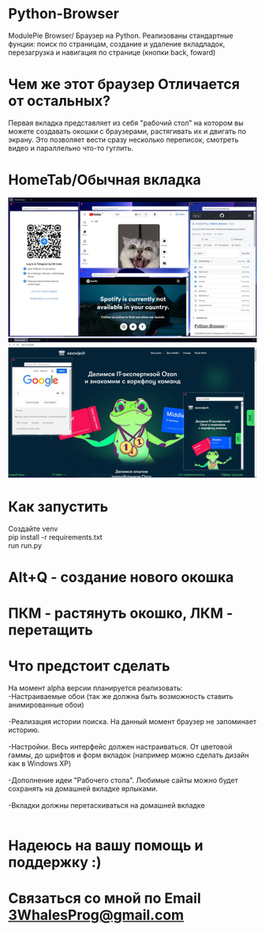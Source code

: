 # Python-Browser
ModulePie Browser/ Браузер на Python. Реализованы стандартные фунции: поиск по страницам,
создание и удаление вкладладок, перезагрузка и навигация по странице (кнопки back, foward)
# Чем же этот браузер Отличается от остальных?
Первая вкладка представляет из себя "рабочий стол" 
на котором вы можете создавать окошки с браузерами, растягивать их и двигать по экрану.
Это позволяет вести сразу несколько переписок, смотреть видео и параллельно что-то гуглить.
# HomeTab/Обычная вкладка
![Image alt](https://github.com/3whalesProg/Python-Browser/blob/main/preview/screen.jpg)
![Image alt](https://github.com/3whalesProg/Python-Browser/blob/main/preview/soon.jpg)
# Как запустить
Создайте venv </br>
pip install -r requirements.txt </br>
run run.py
# Alt+Q - создание нового окошка
# ПКМ - растянуть окошко, ЛКМ - перетащить
# Что предстоит сделать
На момент alpha версии планируется реализовать: </br>
-Настраиваемые обои (так же должна быть возможность ставить анимированные обои) </br></br>
-Реализация истории поиска. На данный момент браузер не запоминает историю. </br></br>
-Настройки. Весь интерфейс должен настраиваться. От цветовой гаммы, до шрифтов и форм вкладок (например можно сделать дизайн как в Windows XP)</br></br>
-Дополнение идеи "Рабочего стола". Любимые сайты можно будет сохранять на домашней вкладке ярлыками.</br> </br>
-Вкладки должны перетаскиваться на домашней вкладке</br></br>
# Надеюсь на вашу помощь и поддержку :)
# Связаться со мной по Email 3WhalesProg@gmail.com
